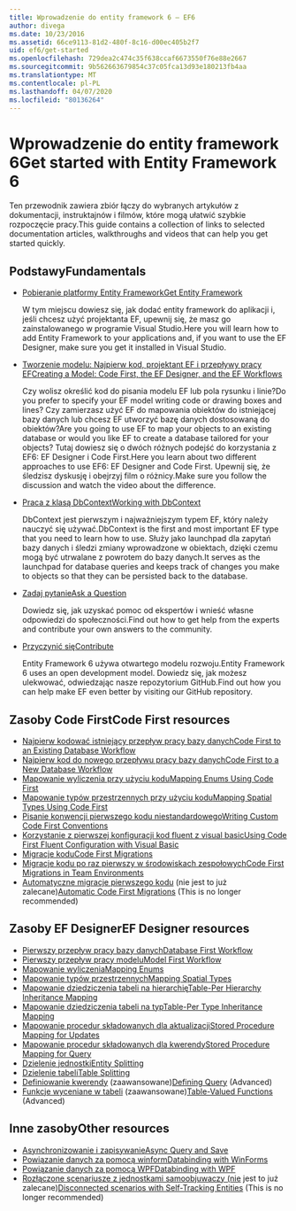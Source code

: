 ```yaml
---
title: Wprowadzenie do entity framework 6 — EF6
author: divega
ms.date: 10/23/2016
ms.assetid: 66ce9113-81d2-480f-8c16-d00ec405b2f7
uid: ef6/get-started
ms.openlocfilehash: 729dea2c474c35f638ccaf6673550f76e88e2667
ms.sourcegitcommit: 9b562663679854c37c05fca13d93e180213fb4aa
ms.translationtype: MT
ms.contentlocale: pl-PL
ms.lasthandoff: 04/07/2020
ms.locfileid: "80136264"
---
```

# <a name="get-started-with-entity-framework-6"></a><span data-ttu-id="d156b-102">Wprowadzenie do entity framework 6</span><span class="sxs-lookup"><span data-stu-id="d156b-102">Get started with Entity Framework 6</span></span>

<span data-ttu-id="d156b-103">Ten przewodnik zawiera zbiór łączy do wybranych artykułów z dokumentacji, instruktajnów i filmów, które mogą ułatwić szybkie rozpoczęcie pracy.</span><span class="sxs-lookup"><span data-stu-id="d156b-103">This guide contains a collection of links to selected documentation articles, walkthroughs and videos that can help you get started quickly.</span></span>

## <a name="fundamentals"></a><span data-ttu-id="d156b-104">Podstawy</span><span class="sxs-lookup"><span data-stu-id="d156b-104">Fundamentals</span></span>

* [<span data-ttu-id="d156b-105">Pobieranie platformy Entity Framework</span><span class="sxs-lookup"><span data-stu-id="d156b-105">Get Entity Framework</span></span>](~/ef6/fundamentals/install.md)

  <span data-ttu-id="d156b-106">W tym miejscu dowiesz się, jak dodać entity framework do aplikacji i, jeśli chcesz użyć projektanta EF, upewnij się, że masz go zainstalowanego w programie Visual Studio.</span><span class="sxs-lookup"><span data-stu-id="d156b-106">Here you will learn how to add Entity Framework to your applications and, if you want to use the EF Designer, make sure you get it installed in Visual Studio.</span></span>

* [<span data-ttu-id="d156b-107">Tworzenie modelu: Najpierw kod, projektant EF i przepływy pracy EF</span><span class="sxs-lookup"><span data-stu-id="d156b-107">Creating a Model: Code First, the EF Designer, and the EF Workflows</span></span>](~/ef6/modeling/index.md)

  <span data-ttu-id="d156b-108">Czy wolisz określić kod do pisania modelu EF lub pola rysunku i linie?</span><span class="sxs-lookup"><span data-stu-id="d156b-108">Do you prefer to specify your EF model writing code or drawing boxes and lines?</span></span>
<span data-ttu-id="d156b-109">Czy zamierzasz użyć EF do mapowania obiektów do istniejącej bazy danych lub chcesz EF utworzyć bazę danych dostosowaną do obiektów?</span><span class="sxs-lookup"><span data-stu-id="d156b-109">Are you going to use EF to map your objects to an existing database or would you like EF to create a database tailored for your objects?</span></span>
<span data-ttu-id="d156b-110">Tutaj dowiesz się o dwóch różnych podejść do korzystania z EF6: EF Designer i Code First.</span><span class="sxs-lookup"><span data-stu-id="d156b-110">Here you learn about two different approaches to use EF6: EF Designer and Code First.</span></span>
<span data-ttu-id="d156b-111">Upewnij się, że śledzisz dyskusję i obejrzyj film o różnicy.</span><span class="sxs-lookup"><span data-stu-id="d156b-111">Make sure you follow the discussion and watch the video about the difference.</span></span>

* [<span data-ttu-id="d156b-112">Praca z klasą DbContext</span><span class="sxs-lookup"><span data-stu-id="d156b-112">Working with DbContext</span></span>](~/ef6/fundamentals/working-with-dbcontext.md)

  <span data-ttu-id="d156b-113">DbContext jest pierwszym i najważniejszym typem EF, który należy nauczyć się używać.</span><span class="sxs-lookup"><span data-stu-id="d156b-113">DbContext is the first and most important EF type that you need to learn how to use.</span></span> <span data-ttu-id="d156b-114">Służy jako launchpad dla zapytań bazy danych i śledzi zmiany wprowadzone w obiektach, dzięki czemu mogą być utrwalane z powrotem do bazy danych.</span><span class="sxs-lookup"><span data-stu-id="d156b-114">It serves as the launchpad for database queries and keeps track of changes you make to objects so that they can be persisted back to the database.</span></span>

* [<span data-ttu-id="d156b-115">Zadaj pytanie</span><span class="sxs-lookup"><span data-stu-id="d156b-115">Ask a Question</span></span>](~/ef6/resources/get-help.md)

  <span data-ttu-id="d156b-116">Dowiedz się, jak uzyskać pomoc od ekspertów i wnieść własne odpowiedzi do społeczności.</span><span class="sxs-lookup"><span data-stu-id="d156b-116">Find out how to get help from the experts and contribute your own answers to the community.</span></span>

* [<span data-ttu-id="d156b-117">Przyczynić się</span><span class="sxs-lookup"><span data-stu-id="d156b-117">Contribute</span></span>](https://github.com/aspnet/EntityFramework6/)

  <span data-ttu-id="d156b-118">Entity Framework 6 używa otwartego modelu rozwoju.</span><span class="sxs-lookup"><span data-stu-id="d156b-118">Entity Framework 6 uses an open development model.</span></span> <span data-ttu-id="d156b-119">Dowiedz się, jak możesz ulekwować, odwiedzając nasze repozytorium GitHub.</span><span class="sxs-lookup"><span data-stu-id="d156b-119">Find out how you can help make EF even better by visiting our GitHub repository.</span></span>

## <a name="code-first-resources"></a><span data-ttu-id="d156b-120">Zasoby Code First</span><span class="sxs-lookup"><span data-stu-id="d156b-120">Code First resources</span></span>

  - [<span data-ttu-id="d156b-121">Najpierw kodować istniejący przepływ pracy bazy danych</span><span class="sxs-lookup"><span data-stu-id="d156b-121">Code First to an Existing Database Workflow</span></span>](~/ef6/modeling/code-first/workflows/existing-database.md)
  - [<span data-ttu-id="d156b-122">Najpierw kod do nowego przepływu pracy bazy danych</span><span class="sxs-lookup"><span data-stu-id="d156b-122">Code First to a New Database Workflow</span></span>](~/ef6/modeling/code-first/workflows/new-database.md)
  - [<span data-ttu-id="d156b-123">Mapowanie wyliczenia przy użyciu kodu</span><span class="sxs-lookup"><span data-stu-id="d156b-123">Mapping Enums Using Code First</span></span>](~/ef6/modeling/code-first/data-types/enums.md)
  - [<span data-ttu-id="d156b-124">Mapowanie typów przestrzennych przy użyciu kodu</span><span class="sxs-lookup"><span data-stu-id="d156b-124">Mapping Spatial Types Using Code First</span></span>](~/ef6/modeling/code-first/data-types/spatial.md)
  - [<span data-ttu-id="d156b-125">Pisanie konwencji pierwszego kodu niestandardowego</span><span class="sxs-lookup"><span data-stu-id="d156b-125">Writing Custom Code First Conventions</span></span>](~/ef6/modeling/code-first/conventions/custom.md)
  - [<span data-ttu-id="d156b-126">Korzystanie z pierwszej konfiguracji kod fluent z visual basic</span><span class="sxs-lookup"><span data-stu-id="d156b-126">Using Code First Fluent Configuration with Visual Basic</span></span>](~/ef6/modeling/code-first/fluent/vb.md)
  - [<span data-ttu-id="d156b-127">Migracje kodu</span><span class="sxs-lookup"><span data-stu-id="d156b-127">Code First Migrations</span></span>](~/ef6/modeling/code-first/migrations/index.md)
  - [<span data-ttu-id="d156b-128">Migracje kodu po raz pierwszy w środowiskach zespołowych</span><span class="sxs-lookup"><span data-stu-id="d156b-128">Code First Migrations in Team Environments</span></span>](~/ef6/modeling/code-first/migrations/teams.md)
  - <span data-ttu-id="d156b-129">[Automatyczne migracje pierwszego kodu](~/ef6/modeling/code-first/migrations/automatic.md) (nie jest to już zalecane)</span><span class="sxs-lookup"><span data-stu-id="d156b-129">[Automatic Code First Migrations](~/ef6/modeling/code-first/migrations/automatic.md) (This is no longer recommended)</span></span>

## <a name="ef-designer-resources"></a><span data-ttu-id="d156b-130">Zasoby EF Designer</span><span class="sxs-lookup"><span data-stu-id="d156b-130">EF Designer resources</span></span>
  - [<span data-ttu-id="d156b-131">Pierwszy przepływ pracy bazy danych</span><span class="sxs-lookup"><span data-stu-id="d156b-131">Database First Workflow</span></span>](~/ef6/modeling/designer/workflows/database-first.md)
  - [<span data-ttu-id="d156b-132">Pierwszy przepływ pracy modelu</span><span class="sxs-lookup"><span data-stu-id="d156b-132">Model First Workflow</span></span>](~/ef6/modeling/designer/workflows/model-first.md)
  - [<span data-ttu-id="d156b-133">Mapowanie wyliczenia</span><span class="sxs-lookup"><span data-stu-id="d156b-133">Mapping Enums</span></span>](~/ef6/modeling/designer/data-types/enums.md)
  - [<span data-ttu-id="d156b-134">Mapowanie typów przestrzennych</span><span class="sxs-lookup"><span data-stu-id="d156b-134">Mapping Spatial Types</span></span>](~/ef6/modeling/designer/data-types/spatial.md)
  - [<span data-ttu-id="d156b-135">Mapowanie dziedziczenia tabeli na hierarchię</span><span class="sxs-lookup"><span data-stu-id="d156b-135">Table-Per Hierarchy Inheritance Mapping</span></span>](~/ef6/modeling/designer/inheritance/tph.md)
  - [<span data-ttu-id="d156b-136">Mapowanie dziedziczenia tabeli na typ</span><span class="sxs-lookup"><span data-stu-id="d156b-136">Table-Per Type Inheritance Mapping</span></span>](~/ef6/modeling/designer/inheritance/tpt.md)
  - [<span data-ttu-id="d156b-137">Mapowanie procedur składowanych dla aktualizacji</span><span class="sxs-lookup"><span data-stu-id="d156b-137">Stored Procedure Mapping for Updates</span></span>](~/ef6/modeling/designer/stored-procedures/cud.md)
  - [<span data-ttu-id="d156b-138">Mapowanie procedur składowanych dla kwerendy</span><span class="sxs-lookup"><span data-stu-id="d156b-138">Stored Procedure Mapping for Query</span></span>](~/ef6/modeling/designer/stored-procedures/query.md)
  - [<span data-ttu-id="d156b-139">Dzielenie jednostki</span><span class="sxs-lookup"><span data-stu-id="d156b-139">Entity Splitting</span></span>](~/ef6/modeling/designer/entity-splitting.md)
  - [<span data-ttu-id="d156b-140">Dzielenie tabeli</span><span class="sxs-lookup"><span data-stu-id="d156b-140">Table Splitting</span></span>](~/ef6/modeling/designer/table-splitting.md)
  - <span data-ttu-id="d156b-141">[Definiowanie kwerendy](~/ef6/modeling/designer/advanced/defining-query.md) (zaawansowane)</span><span class="sxs-lookup"><span data-stu-id="d156b-141">[Defining Query](~/ef6/modeling/designer/advanced/defining-query.md) (Advanced)</span></span>
  - <span data-ttu-id="d156b-142">[Funkcje wyceniane w tabeli](~/ef6/modeling/designer/advanced/tvfs.md) (zaawansowane)</span><span class="sxs-lookup"><span data-stu-id="d156b-142">[Table-Valued Functions](~/ef6/modeling/designer/advanced/tvfs.md) (Advanced)</span></span>

## <a name="other-resources"></a><span data-ttu-id="d156b-143">Inne zasoby</span><span class="sxs-lookup"><span data-stu-id="d156b-143">Other resources</span></span>
  - [<span data-ttu-id="d156b-144">Asynchronizowanie i zapisywanie</span><span class="sxs-lookup"><span data-stu-id="d156b-144">Async Query and Save</span></span>](~/ef6/fundamentals/async.md)
  - [<span data-ttu-id="d156b-145">Powiązanie danych za pomocą winform</span><span class="sxs-lookup"><span data-stu-id="d156b-145">Databinding with WinForms</span></span>](~/ef6/fundamentals/databinding/winforms.md)
  - [<span data-ttu-id="d156b-146">Powiązanie danych za pomocą WPF</span><span class="sxs-lookup"><span data-stu-id="d156b-146">Databinding with WPF</span></span>](~/ef6/fundamentals/databinding/wpf.md)
  - <span data-ttu-id="d156b-147">[Rozłączone scenariusze z jednostkami samoobjuwaczy (nie](~/ef6/fundamentals/disconnected-entities/self-tracking-entities/walkthrough.md) jest to już zalecane)</span><span class="sxs-lookup"><span data-stu-id="d156b-147">[Disconnected scenarios with Self-Tracking Entities](~/ef6/fundamentals/disconnected-entities/self-tracking-entities/walkthrough.md) (This is no longer recommended)</span></span>
